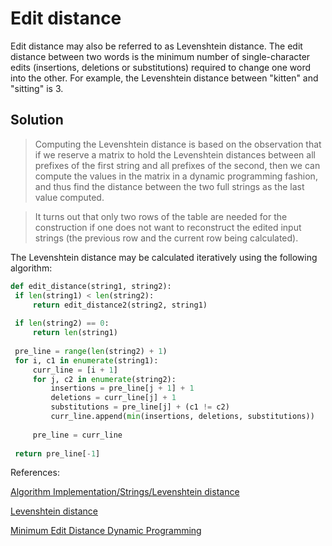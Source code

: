 # Edit distance

Edit distance may also be referred to as Levenshtein distance. The edit distance between two words is the minimum number of single-character edits (insertions, deletions or substitutions) required to change one word into the other. For example, the Levenshtein distance between "kitten" and "sitting" is 3.

## Solution

>Computing the Levenshtein distance is based on the observation that if we reserve a matrix to hold the Levenshtein distances between all prefixes of the first string and all prefixes of the second, then we can compute the values in the matrix in a dynamic programming fashion, and thus find the distance between the two full strings as the last value computed.

>It turns out that only two rows of the table are needed for the construction if one does not want to reconstruct the edited input strings (the previous row and the current row being calculated).

The Levenshtein distance may be calculated iteratively using the following algorithm:

   ```python
   def edit_distance(string1, string2):
    if len(string1) < len(string2):
        return edit_distance2(string2, string1)
    
    if len(string2) == 0:
        return len(string1)
    
    pre_line = range(len(string2) + 1)
    for i, c1 in enumerate(string1):
        curr_line = [i + 1]
        for j, c2 in enumerate(string2):
            insertions = pre_line[j + 1] + 1
            deletions = curr_line[j] + 1
            substitutions = pre_line[j] + (c1 != c2)
            curr_line.append(min(insertions, deletions, substitutions))
            
        pre_line = curr_line    
            
    return pre_line[-1] 
   ```

References:

[Algorithm Implementation/Strings/Levenshtein distance](https://en.wikibooks.org/wiki/Algorithm_Implementation/Strings/Levenshtein_distance#Python)

[Levenshtein distance](https://en.wikipedia.org/wiki/Levenshtein_distance)

[Minimum Edit Distance Dynamic Programming](https://www.youtube.com/watch?v=We3YDTzNXEk)